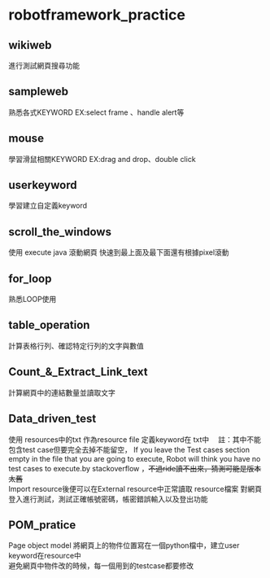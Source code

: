 # robotframework_practice
## wikiweb 
進行測試網頁搜尋功能
## sampleweb
熟悉各式KEYWORD
EX:select frame 、handle alert等
## mouse
學習滑鼠相關KEYWORD
EX:drag and drop、double click
## userkeyword
學習建立自定義keyword
## scroll_the_windows
使用 execute java 滾動網頁
快速到最上面及最下面還有根據pixel滾動
## for_loop
熟悉LOOP使用
## table_operation
計算表格行列、確認特定行列的文字與數值
## Count_&_Extract_Link_text
計算網頁中的連結數量並讀取文字
## Data_driven_test
使用 resources中的txt 作為resource file
定義keyword在 txt中　
註：其中不能包含test case但要完全去掉不能留空，
If you leave the Test cases section empty in the file that you are going to execute, Robot will think you have no test cases to execute.by stackoverflow
，~~不過ride讀不出來，猜測可能是版本太舊~~ <br>
Import resource後便可以在External resource中正常讀取 resource檔案
對網頁登入進行測試，測試正確帳號密碼，帳密錯誤輸入以及登出功能
## POM_pratice
Page object model 將網頁上的物件位置寫在一個python檔中，建立user keyword在resource中<br>
避免網頁中物件改的時候，每一個用到的testcase都要修改
